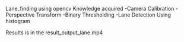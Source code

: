 Lane_finding using opencv
Knowledge acquired
-Camera Calibration 
-Perspective Transform
-Binary Thresholding
-Lane Detection Using histogram


Results is in the result_output_lane.mp4

